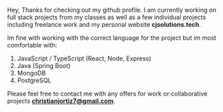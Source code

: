 Hey, Thanks for checking out my github profile. I am currently working on full stack projects from my classes as well as a few individual projects including freelance work and my personal website **cjsolutions.tech**.

Im fine with working with the correct language for the project but im most comfortable with:
1. JavaScript / TypeScript (React, Node, Express)
2. Java (Spring Boot)
3. MongoDB
4. PostgreSQL

Please feel free to contact me with any offers for work or collaborative projects **christianjortiz7@gmail.com**.
